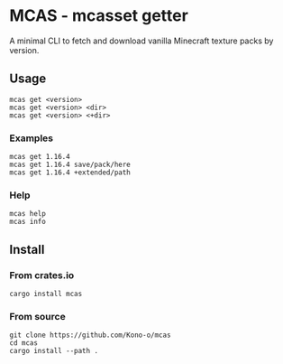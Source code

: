 # MCAS - mcasset getter

A minimal CLI to fetch and download vanilla Minecraft texture packs by version.

## Usage

```
mcas get <version>
mcas get <version> <dir>
mcas get <version> <+dir>
```

### Examples

```
mcas get 1.16.4
mcas get 1.16.4 save/pack/here
mcas get 1.16.4 +extended/path
```

### Help

```
mcas help
mcas info
```

## Install

### From crates.io

```
cargo install mcas
```

### From source

```
git clone https://github.com/Kono-o/mcas
cd mcas
cargo install --path .
```

